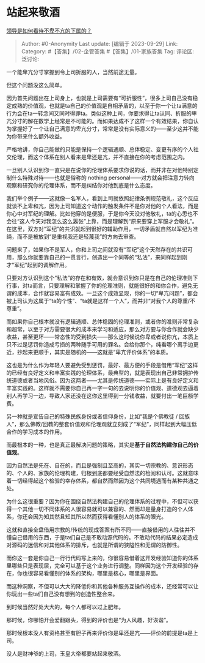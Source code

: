 # 站起来敬酒
[领导是如何看待不卑不亢的下属的？](https://www.zhihu.com/question/577024375/answer/3230697120)

> Author: #0-Anonymity
> Last update: [编辑于 2023-09-29]
> Link:
> Category: #【答集】/02-企管答集 #【答集】/01-家族答集 
> Tag:
> 评论区:
> 泛讨论:

一个能卑亢分寸掌握到令上司折服的人，当然前途无量。

但这个问题没这么简单。

因为首先问题出在上司身上，也就是上司需要有“可折服性”，很多上司自己没有稳定成熟的价值观，也就是ta自己的价值观是自相矛盾的，以至于你一个让ta满意的行为会在ta一转念间又同时得罪ta。类似这种上司，你要求得让ta认同、折服的卑亢分寸的解在数学上经常是不可能的。而如果达成不了这样一个有效结果，你自认为掌握好了一个让自己满意的卑亢分寸，常常是没有实际意义的——至少这并不能为你带来什么额外收益。

严格地讲，你自己能做的只能是保持一个逻辑通顺、总体稳定、变更有序的个人社交伦理，而这个体系在别人看来是卑还是亢，并不直接在你的考虑范围之内。

一旦别人认识到你一直只是在说你的伦理体系要求你说的话，而并非在对他特别定制什么特殊对待——也就是俗称的 nothing personal——对方就会把注意力转向观察和研究你的伦理体系，而不是纠结你对他到底是什么态度。

我们举个例子——这就像一名军人，看到上司就依照纪律条例规范敬礼，这个反应就谈不上卑和亢，因为上司知道这个动作的触发条件不是你对他的个人看法，而是你心中对军纪的理解。比如他穿的是便服，于是你今天没对他敬礼，ta的心思也不会往“这人今天对我怎么这么嚣张”上靠，而是理解到“原来要穿上军服才会敬礼”。在这里，双方对“军纪”的共识就起到很好的辅助作用，一切矛盾就自然以军纪为准绳，而不是被放到“是重视我还是轻蔑我”的方向去审查。

问题来了，如果你不是军人，你和上司之间就没有“军纪”这个天然存在的共识可用，那么你就要靠自己的一贯言行，创造出一个同等的“私法”，来同样起到刚才“军纪”起到的调解作用。

只要对方认识到这个“私法”的存在和有效，就会意识到你只是在自己的伦理准则下行事，对ta而言，只要理解和掌握了你的伦理准则，就能很好的和你合作，避免无谓的成本，合作就容易富有成效。一旦这个成效显现，你的一切“卑亢问题”，都会被上司认为这属于“ta的个性”、“ta就是这样一个人”，而并非“对我个人的尊重/不尊重”。

而如果你自己根本就没有逻辑通顺、总体稳固的伦理准则，或者你的准则非常复杂和超常，以至于对方需要很大的成本来学习和适应，那么对方要与你合作就会缺少收益，甚至更坏——常态性的受到损失——那么这时候说你卑或者说你亢，本质上只不过是惩罚你造成亏损的两种随手可用的罪名。会给你那个，纯看哪个离手边更近，抄起来更顺手，其实是随机的——这就是“卑亢评价体系”的本质。

这也是为什么作为年轻人要避免受到惩罚，最好、最方便的手段是借用“军纪”这样的已经有良好定义和丰富实践的伦理体系，最典型的，就是表现出自己非常拥护传统道德或者当地风俗。因为这两者——尤其是传统道德——实际上是有良好定义和丰富实践的。这样就不需要你自己再一字一句的去说明你的价值观、道德观去逼着别人再学习一边，导致人家还没在这你这里得到一分钱收益，就要付出一笔巨额学费。

另一种就是宣告自己的特殊民族身份或者信仰身份，比如“我是个佛教徒 / 回族人”，那么佛教/回教的整套价值观和伦理观就立刻成了“军纪”，同样起到大幅压低合作的学习成本的作用。

而最根本的一种，也是真正最解决问题的策略，其实是**基于自然法构建你自己的价值观**。

因为自然法是先在、自在的，而且是强制且至高的，其实一切宗教的、意识形态的、个人的、家族的伦理构建，归根到底都要经受自然法的检阅和认可。这就意味着一切经得起这个检验的幸存体系，都自然而然因为这个共同境遇而有某种共通之处。

为什么这很重要？因为你在围绕自然法构建自己的伦理体系的过程中，不但可以获得一个其他一切不同体系的人很容易就可以兼容的、然而却是量身打造的个人体系，你还会因为知其然且知其所以然而获得看懂别人的体系的眼光。

这就和直接全盘借用宗教的/传统的现成答案有所不同——直接借用的人往往并不懂自己借用的东西，于是ta们自己是不敢动源代码的。不敢动代码的结果必定造成对源码的迷信和对其他体系的排斥，也就是所谓的狭隘性和无谓的防御性。

而你这一套是你自己一行行代码写上来的，你很容易借着这开发经验知道你的体系里哪些只是表现层，完全可以基于这个业务进行调整。同样因为这个开发经验的存在，你也很容易看懂别的体系的架构，哪里是核心，哪里是界面。

而这种洞察，不但可以大大的降低你和其他各种服务互操作的成本，还经常可以让你玩出一些ta们自己没有想到的创造性整合来。

到时候当然好处大大的，每个人都可以过上肥年。

那时候，你哪怕开会爱翻跟头，得到的评价也是“为人风趣，好诙谐”。

那时候根本没人有资格甚至有胆子再来评价你是卑还是亢——评价的前提是ta是上司。

没人是财神爷的上司，玉皇大帝都要站起来敬酒。